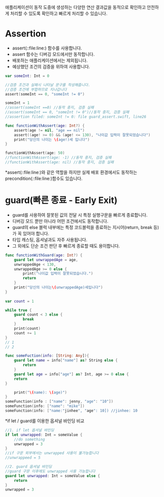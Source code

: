 애플리케이션이 동작 도중에 생성하는 다양한 연산 결과값을 동적으로 확인하고 안전하게 처리할 수 있도록 확인하고 빠르게 처리할 수 있습니다.

# Assertion

- assert(_:_:file:line:) 함수를 사용합니다.
- assert 함수는 디버깅 모드에서만 동작합니다.
- 배포하는 애플리케이션에서는 제외됩니다.
- 예상했던 조건의 검증을 위하여 사용합니다.

```swift
var someInt: Int = 0

//검증 조건과 실패시 나타날 문구를 작성해줍니다.
//검증 조건에 부합하므로 지나갑니다
assert(someInt == 0, "someInt != 0")

someInt = 1
//assert(someInt ==0) //동작 중지, 검증 실패
//assert(someInt == 0, "someInt != 0")//동작 중지, 검증 실패
//assertion filed: someInt != 0: file guard_assert.swift, line26

func functionWithAssert(age: Int?) {
	assert(age != nil, "age == nil")
	assert((age! >= 0) && (age! <= 130), "나이값 입력이 잘못되었습니다")
	print("당신의 나이는 \(age!)세 입니다")
}

functionWithAssert(age: 50)
//functionWithAssert(age: -1) //동작 중지, 검증 실패
//functionWithAssert(age: nil) //동작 중지, 검증 실패
```

*assert(_:_:file:line:)와 같은 역할을 하지만 실제 배포 환경에서도 동작하는 precondition(_:_:file:line:)함수도 있습니다. 

# guard(빠른 종료 - Early Exit)

- guard를 사용하여 잘못된 값의 전달 시 특정 실행구문을 빠르게 종료합니다.
- 디버깅 모드 뿐만 아니라 어떤 조건에서도 동작합니다.
- guard의 else 블럭 내부에는 특정 코드블럭을 종료하는 지시어(return, break 등)가 꼭 있어야 합니다.
- 타입 캐스팅, 옵셔널과도 자주 사용됩니다.
- 그 외에도 단순 조건 판단 후 빠르게 종료할 때도 용이합니다.

```swift
func functionWithGuard(age: Int?) {
	guard let unwrappedAge = age,
	unwrappedAge < 130,
	unwrappedAge >= 0 else {
		print("나이값 입력이 잘못되었습니다.")
		return
	}
	print("당신의 나이는\(unwrappedAge)세입니다")
}
	
var count = 1

while true {
	guard count < 3 else {
		break
	}
	print(count)
	count += 1
}
// 1
// 2

func someFuction(info: [String: Any]){
	guard let name = info["name"] as? String else {
		return
	}	
	guard let age = info["age"] as? Int, age >= 0 else {
	return
}

	print("\(name): \(age)")
}
someFunction(info : ["name": jenny, "age": "10"])
someFunction(info: ["name": "mike"])
someFunction(info: ["name:"jinhee", "age": 10]) //jinhee: 10
```

*if let / guard를 이용한 옵셔널 바인딩 비교

```swift
//1. if let 옵셔널 바인딩
if let unwrapped: Int = someValue {
	//do something
	unwrapped = 3
}
//if 구문 외부에서는 unwrapped 사용이 불가능합니다
//unwrappeed = 5

//2. guard 옵셔널 바인딩
//guard 구문 이후에도 unwrapped 사용 가능합니다
guard let unwrapped: Int = someValue else {
	return
}
unwrapped = 3
```
